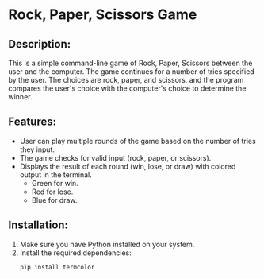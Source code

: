 # Rock, Paper, Scissors Game

## Description:
This is a simple command-line game of Rock, Paper, Scissors between the user and the computer. The game continues for a number of tries specified by the user. The choices are rock, paper, and scissors, and the program compares the user's choice with the computer's choice to determine the winner.

## Features:
- User can play multiple rounds of the game based on the number of tries they input.
- The game checks for valid input (rock, paper, or scissors).
- Displays the result of each round (win, lose, or draw) with colored output in the terminal.
  - Green for win.
  - Red for lose.
  - Blue for draw.

## Installation:
1. Make sure you have Python installed on your system.
2. Install the required dependencies:
   ```bash
   pip install termcolor
